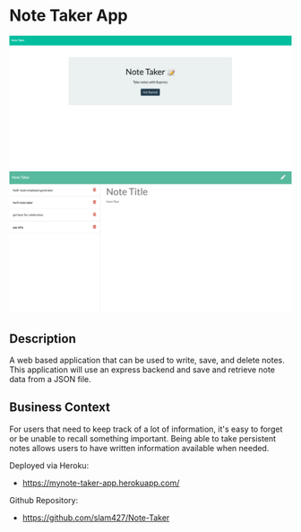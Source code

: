 # Note Taker App

![note taker app main page](/images/main.png)
![note taker app notes page](/images/notes.png)

## Description

A web based application that can be used to write, save, and delete notes. This application will use an express backend and save and retrieve note data from a JSON file.

## Business Context

For users that need to keep track of a lot of information, it's easy to forget or be unable to recall something important. Being able to take persistent notes allows users to have written information available when needed.


Deployed via Heroku:
* https://mynote-taker-app.herokuapp.com/


Github Repository:
* https://github.com/slam427/Note-Taker

